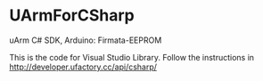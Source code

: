 # UArmForCSharp
uArm C# SDK, Arduino: Firmata-EEPROM

This is the code for Visual Studio Library. Follow the instructions in http://developer.ufactory.cc/api/csharp/
